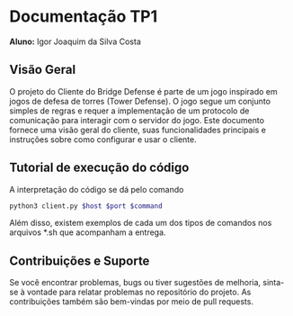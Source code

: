 # Documentação TP1

**Aluno:** Igor Joaquim da Silva Costa

## Visão Geral


O projeto do Cliente do Bridge Defense é parte de um jogo inspirado em jogos de defesa de torres (Tower Defense). O jogo segue um conjunto simples de regras e requer a implementação de um protocolo de comunicação para interagir com o servidor do jogo. Este documento fornece uma visão geral do cliente, suas funcionalidades principais e instruções sobre como configurar e usar o cliente.

## Tutorial de execução do código

A interpretação do código se dá pelo comando

```bash
python3 client.py $host $port $command
```

Além disso, existem exemplos de cada um dos tipos de comandos nos arquivos *.sh que acompanham a entrega.

## Contribuições e Suporte

Se você encontrar problemas, bugs ou tiver sugestões de melhoria, sinta-se à vontade para relatar problemas no repositório do projeto. As contribuições também são bem-vindas por meio de pull requests.